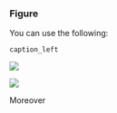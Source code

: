 

### Figure


You can use the following:


    caption_left


<img  latex-options='width=1cm' src="gmcdp_setup.pdf"
      figure-id="fig:art1"
      figure-caption="scaled to width = 1cm, no options"
      figure-class=""
/>


<img  latex-options='width=1cm' src="gmcdp_setup.pdf"
      figure-id="fig:art1"
      figure-caption="scaled to width = 1cm, caption_left"
      figure-class="caption_left"
/>






Moreover
